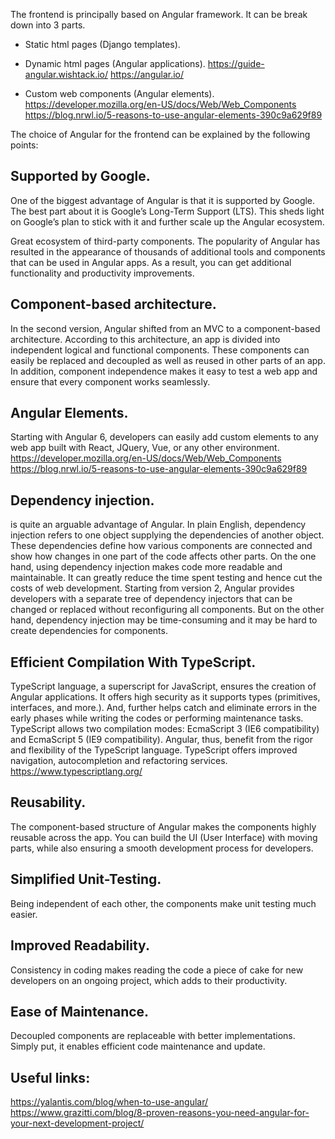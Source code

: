 The frontend is principally based on Angular framework. It can be break down into 3 parts.

- Static html pages (Django templates).

- Dynamic html pages (Angular applications).
https://guide-angular.wishtack.io/
https://angular.io/

- Custom web components (Angular elements).
https://developer.mozilla.org/en-US/docs/Web/Web_Components
https://blog.nrwl.io/5-reasons-to-use-angular-elements-390c9a629f89

The choice of Angular for the frontend can be explained by the following points:

## Supported by Google.
One of the biggest advantage of Angular is that it is supported by Google. The best part about it is Google’s Long-Term Support (LTS). This sheds light on Google’s plan to stick with it and further scale up the Angular ecosystem. 

Great ecosystem of third-party components. The popularity of Angular has resulted in the appearance of thousands of additional tools and components that can be used in Angular apps. As a result, you can get additional functionality and productivity improvements.

## Component-based architecture.
In the second version, Angular shifted from an MVC to a component-based architecture. According to this architecture, an app is divided into independent logical and functional components. These components can easily be replaced and decoupled as well as reused in other parts of an app. In addition, component independence makes it easy to test a web app and ensure that every component works seamlessly.

## Angular Elements.
Starting with Angular 6, developers can easily add custom elements to any web app built with React, JQuery, Vue, or any other environment.
https://developer.mozilla.org/en-US/docs/Web/Web_Components
https://blog.nrwl.io/5-reasons-to-use-angular-elements-390c9a629f89

## Dependency injection.
is quite an arguable advantage of Angular. In plain English, dependency injection refers to one object supplying the dependencies of another object. These dependencies define how various components are connected and show how changes in one part of the code affects other parts. On the one hand, using dependency injection makes code more readable and maintainable. It can greatly reduce the time spent testing and hence cut the costs of web development. Starting from version 2, Angular provides developers with a separate tree of dependency injectors that can be changed or replaced without reconfiguring all components. But on the other hand, dependency injection may be time-consuming and it may be hard to create dependencies for components.

## Efficient Compilation With TypeScript.
TypeScript language, a superscript for JavaScript, ensures the creation of Angular applications. It offers high security as it supports types (primitives, interfaces, and more.). And, further helps catch and eliminate errors in the early phases while writing the codes or performing maintenance tasks. TypeScript allows two compilation modes: EcmaScript 3 (IE6 compatibility) and EcmaScript 5 (IE9 compatibility). Angular, thus, benefit from the rigor and flexibility of the TypeScript language. TypeScript offers improved navigation, autocompletion and refactoring services.
https://www.typescriptlang.org/

## Reusability.
The component-based structure of Angular makes the components highly reusable across the app. You can build the UI (User Interface) with moving parts, while also ensuring a smooth development process for developers.

## Simplified Unit-Testing.
Being independent of each other, the components make unit testing much easier.

## Improved Readability.
Consistency in coding makes reading the code a piece of cake for new developers on an ongoing project, which adds to their productivity.

## Ease of Maintenance.
Decoupled components are replaceable with better implementations. Simply put, it enables efficient code maintenance and update.

## Useful links:

https://yalantis.com/blog/when-to-use-angular/
https://www.grazitti.com/blog/8-proven-reasons-you-need-angular-for-your-next-development-project/
